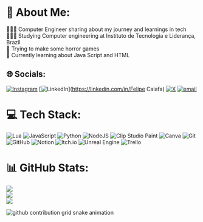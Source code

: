 # 💫 About Me:
👩🏻‍💻 Computer Engineer sharing about my journey and learnings in tech<br>👩🏻‍🎓 Studying Computer engineering at Instituto de Tecnologia e Liderança, Brazil<br>🎨 Trying to make some horror games<br>💭 Currently learning about Java Script and HTML


## 🌐 Socials:
[![Instagram](https://img.shields.io/badge/Instagram-%23E4405F.svg?logo=Instagram&logoColor=white)](https://instagram.com/felipe_caiafa) [![LinkedIn](https://img.shields.io/badge/LinkedIn-%230077B5.svg?logo=linkedin&logoColor=white)](https://linkedin.com/in/Felipe Caiafa) [![X](https://img.shields.io/badge/X-black.svg?logo=X&logoColor=white)](https://x.com/gubidev) [![email](https://img.shields.io/badge/Email-D14836?logo=gmail&logoColor=white)](mailto:felipecaiafa0704@gmail.com) 

# 💻 Tech Stack:
![Lua](https://img.shields.io/badge/lua-%232C2D72.svg?style=for-the-badge&logo=lua&logoColor=white) ![JavaScript](https://img.shields.io/badge/javascript-%23323330.svg?style=for-the-badge&logo=javascript&logoColor=%23F7DF1E) ![Python](https://img.shields.io/badge/python-3670A0?style=for-the-badge&logo=python&logoColor=ffdd54) ![NodeJS](https://img.shields.io/badge/node.js-6DA55F?style=for-the-badge&logo=node.js&logoColor=white) ![Clip Studio Paint](https://img.shields.io/badge/ClipStudioPaint-%23CFD3D3.svg?style=for-the-badge&logo=ClipStudioPaint&logoColor=white) ![Canva](https://img.shields.io/badge/Canva-%2300C4CC.svg?style=for-the-badge&logo=Canva&logoColor=white) ![Git](https://img.shields.io/badge/git-%23F05033.svg?style=for-the-badge&logo=git&logoColor=white) ![GitHub](https://img.shields.io/badge/github-%23121011.svg?style=for-the-badge&logo=github&logoColor=white) ![Notion](https://img.shields.io/badge/Notion-%23000000.svg?style=for-the-badge&logo=notion&logoColor=white) ![Itch.io](https://img.shields.io/badge/Itch-%23FF0B34.svg?style=for-the-badge&logo=Itch.io&logoColor=white) ![Unreal Engine](https://img.shields.io/badge/unrealengine-%23313131.svg?style=for-the-badge&logo=unrealengine&logoColor=white) ![Trello](https://img.shields.io/badge/Trello-%23026AA7.svg?style=for-the-badge&logo=Trello&logoColor=white)
# 📊 GitHub Stats:
![](https://github-readme-stats.vercel.app/api?username=gubidev&theme=dark&hide_border=false&include_all_commits=false&count_private=false)<br/>
![](https://github-readme-streak-stats.herokuapp.com/?user=gubidev&theme=dark&hide_border=false)<br/>
![](https://github-readme-stats.vercel.app/api/top-langs/?username=gubidev&theme=dark&hide_border=false&include_all_commits=false&count_private=false&layout=compact)

<!-- Proudly created with GPRM ( https://gprm.itsvg.in ) -->

<!-- Proudly created with GPRM ( https://gprm.itsvg.in ) -->
<picture>
  <source media="(prefers-color-scheme: dark)" srcset="https://raw.githubusercontent.com/gubidev/gubidev/output/github-contribution-grid-snake-dark.svg">
  <source media="(prefers-color-scheme: light)" srcset="https://raw.githubusercontent.com/gubidev/YourUser/gubidev/github-contribution-grid-snake.svg">
  <img alt="github contribution grid snake animation" src="https://raw.githubusercontent.com/gubidev/YourUser/gubidev/github-contribution-grid-snake.svg">
</picture>



